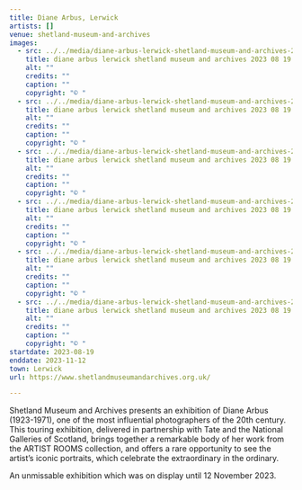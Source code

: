 ```yaml
---
title: Diane Arbus, Lerwick
artists: []
venue: shetland-museum-and-archives
images:
  - src: ../../media/diane-arbus-lerwick-shetland-museum-and-archives-2023-08-19-0.webp
    title: diane arbus lerwick shetland museum and archives 2023 08 19 0
    alt: ""
    credits: ""
    caption: ""
    copyright: "© "
  - src: ../../media/diane-arbus-lerwick-shetland-museum-and-archives-2023-08-19-1.webp
    title: diane arbus lerwick shetland museum and archives 2023 08 19 1
    alt: ""
    credits: ""
    caption: ""
    copyright: "© "
  - src: ../../media/diane-arbus-lerwick-shetland-museum-and-archives-2023-08-19-2.webp
    title: diane arbus lerwick shetland museum and archives 2023 08 19 2
    alt: ""
    credits: ""
    caption: ""
    copyright: "© "
  - src: ../../media/diane-arbus-lerwick-shetland-museum-and-archives-2023-08-19-3.webp
    title: diane arbus lerwick shetland museum and archives 2023 08 19 3
    alt: ""
    credits: ""
    caption: ""
    copyright: "© "
  - src: ../../media/diane-arbus-lerwick-shetland-museum-and-archives-2023-08-19-4.webp
    title: diane arbus lerwick shetland museum and archives 2023 08 19 4
    alt: ""
    credits: ""
    caption: ""
    copyright: "© "
  - src: ../../media/diane-arbus-lerwick-shetland-museum-and-archives-2023-08-19-5.webp
    title: diane arbus lerwick shetland museum and archives 2023 08 19 5
    alt: ""
    credits: ""
    caption: ""
    copyright: "© "
startdate: 2023-08-19
enddate: 2023-11-12
town: Lerwick
url: https://www.shetlandmuseumandarchives.org.uk/

---
```


Shetland Museum and Archives presents an exhibition of Diane Arbus (1923-1971), one of the most influential photographers of the 20th century. This touring exhibition, delivered in partnership with Tate and the National Galleries of Scotland, brings together a remarkable body of her work from the ARTIST ROOMS collection, and offers a rare opportunity to see the artist’s iconic portraits, which celebrate the extraordinary in the ordinary.

An unmissable exhibition which was on display until 12 November 2023.